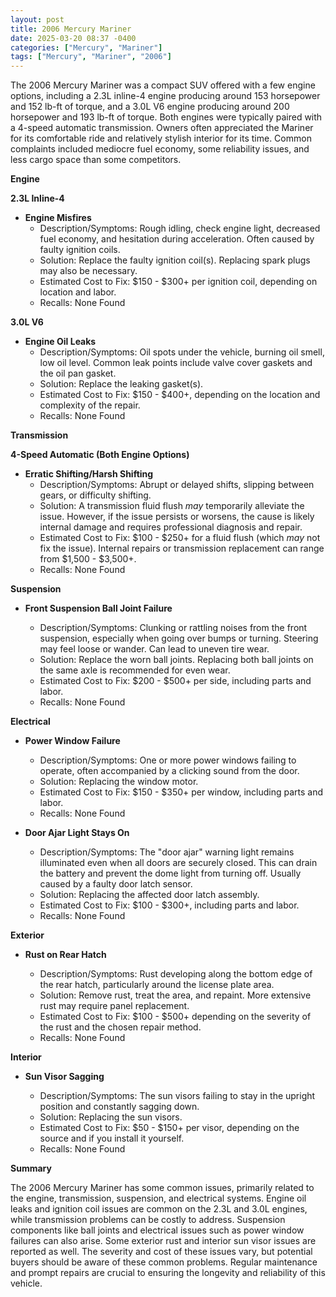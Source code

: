 ```yaml
---
layout: post
title: 2006 Mercury Mariner
date: 2025-03-20 08:37 -0400
categories: ["Mercury", "Mariner"]
tags: ["Mercury", "Mariner", "2006"]
---
```

The 2006 Mercury Mariner was a compact SUV offered with a few engine options, including a 2.3L inline-4 engine producing around 153 horsepower and 152 lb-ft of torque, and a 3.0L V6 engine producing around 200 horsepower and 193 lb-ft of torque. Both engines were typically paired with a 4-speed automatic transmission. Owners often appreciated the Mariner for its comfortable ride and relatively stylish interior for its time. Common complaints included mediocre fuel economy, some reliability issues, and less cargo space than some competitors.

**Engine**

**2.3L Inline-4**

* **Engine Misfires**
    * Description/Symptoms: Rough idling, check engine light, decreased fuel economy, and hesitation during acceleration. Often caused by faulty ignition coils.
    * Solution: Replace the faulty ignition coil(s). Replacing spark plugs may also be necessary.
    * Estimated Cost to Fix: $150 - $300+ per ignition coil, depending on location and labor.
    * Recalls: None Found

**3.0L V6**

* **Engine Oil Leaks**
    * Description/Symptoms: Oil spots under the vehicle, burning oil smell, low oil level. Common leak points include valve cover gaskets and the oil pan gasket.
    * Solution: Replace the leaking gasket(s).
    * Estimated Cost to Fix: $150 - $400+, depending on the location and complexity of the repair.
    * Recalls: None Found

**Transmission**

**4-Speed Automatic (Both Engine Options)**

* **Erratic Shifting/Harsh Shifting**
    * Description/Symptoms: Abrupt or delayed shifts, slipping between gears, or difficulty shifting.
    * Solution: A transmission fluid flush *may* temporarily alleviate the issue. However, if the issue persists or worsens, the cause is likely internal damage and requires professional diagnosis and repair.
    * Estimated Cost to Fix: $100 - $250+ for a fluid flush (which *may* not fix the issue). Internal repairs or transmission replacement can range from $1,500 - $3,500+.
    * Recalls: None Found

**Suspension**

*   **Front Suspension Ball Joint Failure**

    *   Description/Symptoms: Clunking or rattling noises from the front suspension, especially when going over bumps or turning. Steering may feel loose or wander. Can lead to uneven tire wear.
    *   Solution: Replace the worn ball joints. Replacing both ball joints on the same axle is recommended for even wear.
    *   Estimated Cost to Fix: $200 - $500+ per side, including parts and labor.
    *   Recalls: None Found

**Electrical**

*   **Power Window Failure**

    *   Description/Symptoms: One or more power windows failing to operate, often accompanied by a clicking sound from the door.
    *   Solution: Replacing the window motor.
    *   Estimated Cost to Fix: $150 - $350+ per window, including parts and labor.
    *   Recalls: None Found

*   **Door Ajar Light Stays On**

    *   Description/Symptoms: The "door ajar" warning light remains illuminated even when all doors are securely closed. This can drain the battery and prevent the dome light from turning off. Usually caused by a faulty door latch sensor.
    *   Solution: Replacing the affected door latch assembly.
    *   Estimated Cost to Fix: $100 - $300+, including parts and labor.
    *   Recalls: None Found

**Exterior**

*   **Rust on Rear Hatch**

    *   Description/Symptoms: Rust developing along the bottom edge of the rear hatch, particularly around the license plate area.
    *   Solution: Remove rust, treat the area, and repaint. More extensive rust may require panel replacement.
    *   Estimated Cost to Fix: $100 - $500+ depending on the severity of the rust and the chosen repair method.
    *   Recalls: None Found

**Interior**

*   **Sun Visor Sagging**

    *   Description/Symptoms: The sun visors failing to stay in the upright position and constantly sagging down.
    *   Solution: Replacing the sun visors.
    *   Estimated Cost to Fix: $50 - $150+ per visor, depending on the source and if you install it yourself.
    *   Recalls: None Found

**Summary**

The 2006 Mercury Mariner has some common issues, primarily related to the engine, transmission, suspension, and electrical systems. Engine oil leaks and ignition coil issues are common on the 2.3L and 3.0L engines, while transmission problems can be costly to address. Suspension components like ball joints and electrical issues such as power window failures can also arise. Some exterior rust and interior sun visor issues are reported as well. The severity and cost of these issues vary, but potential buyers should be aware of these common problems. Regular maintenance and prompt repairs are crucial to ensuring the longevity and reliability of this vehicle.

